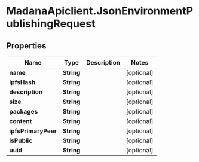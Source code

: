 # MadanaApiclient.JsonEnvironmentPublishingRequest

## Properties

Name | Type | Description | Notes
------------ | ------------- | ------------- | -------------
**name** | **String** |  | [optional] 
**ipfsHash** | **String** |  | [optional] 
**description** | **String** |  | [optional] 
**size** | **String** |  | [optional] 
**packages** | **String** |  | [optional] 
**content** | **String** |  | [optional] 
**ipfsPrimaryPeer** | **String** |  | [optional] 
**isPublic** | **String** |  | [optional] 
**uuid** | **String** |  | [optional] 


